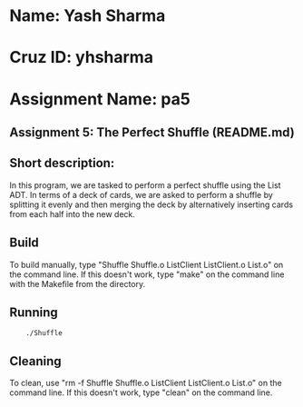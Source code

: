 #  Name: Yash Sharma
#  Cruz ID: yhsharma
#  Assignment Name: pa5

## Assignment 5: The Perfect Shuffle (README.md)

## Short description:

In this program, we are tasked to perform a perfect shuffle using the List ADT. In terms of a deck of cards, we are asked to perform a shuffle by splitting it evenly and then merging the deck by alternatively inserting cards from each half into the new deck.

## Build

To build manually, type "Shuffle Shuffle.o ListClient ListClient.o List.o" on the command line. If this doesn't work, type "make" on the command line with the Makefile from the directory.

## Running

        ./Shuffle

## Cleaning

To clean, use "rm -f Shuffle Shuffle.o ListClient ListClient.o List.o" on the command line. If this doesn't work, type "clean" on the command line. 
